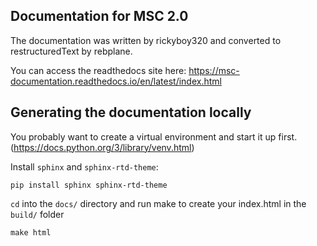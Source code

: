 ## Documentation for MSC 2.0

The documentation was written by rickyboy320 and converted to restructuredText by rebplane.

You can access the readthedocs site here: https://msc-documentation.readthedocs.io/en/latest/index.html

## Generating the documentation locally

You probably want to create a virtual environment and start it up first. (https://docs.python.org/3/library/venv.html)

Install `sphinx` and `sphinx-rtd-theme`:

```
pip install sphinx sphinx-rtd-theme
```

`cd` into the `docs/` directory and run make to create your index.html in the `build/` folder

```
make html
```
